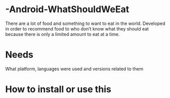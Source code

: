 # -Android-WhatShouldWeEat
There are a lot of food and something to want to eat in the world. Developed in order to recommend food to who don’t know what they should eat because there is only a limited amount to eat at a time.

# Needs
What platform, languages were used and versions related to them

# How to install or use this
